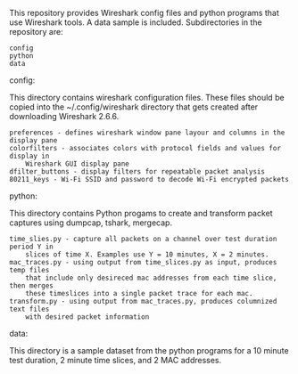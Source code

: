 This repository provides Wireshark config files and python programs that use Wireshark tools.
A data sample is included. Subdirectories in the repository are:

    config
    python
    data

config:

This directory contains wireshark configuration files. These files should be copied
into the ~/.config/wireshark directory that gets created after downloading
Wireshark 2.6.6. 

    preferences - defines wireshark window pane layour and columns in the display pane
    colorfilters - associates colors with protocol fields and values for display in 
        Wireshark GUI display pane
    dfilter_buttons - display filters for repeatable packet analysis
    80211_keys - Wi-Fi SSID and password to decode Wi-Fi encrypted packets

python:

This directory contains Python progams to create and transform packet captures using 
dumpcap, tshark, mergecap.

    time_slies.py - capture all packets on a channel over test duration period Y in 
        slices of time X. Examples use Y = 10 minutes, X = 2 minutes.
    mac_traces.py - using output from time_slices.py as input, produces temp files
        that include only desireced mac addresses from each time slice, then merges
        these timeslices into a single packet trace for each mac.
    transform.py - using output from mac_traces.py, produces columnized text files
        with desired packet information

data:

This directory is a sample dataset from the python programs for a 10 minute test
duration, 2 minute time slices, and 2 MAC addresses.

